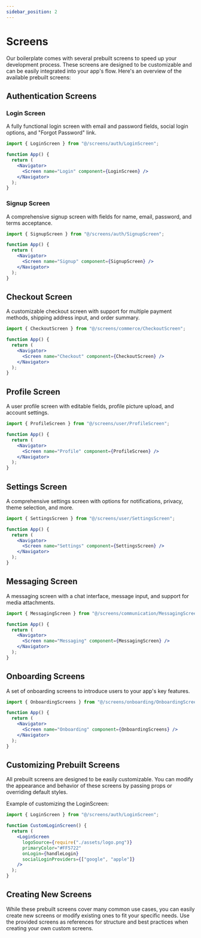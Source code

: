 ```yaml
---
sidebar_position: 2
---
```


# Screens

Our boilerplate comes with several prebuilt screens to speed up your development process. These screens are designed to be customizable and can be easily integrated into your app's flow. Here's an overview of the available prebuilt screens:

## Authentication Screens

### Login Screen

A fully functional login screen with email and password fields, social login options, and "Forgot Password" link.

```jsx
import { LoginScreen } from "@/screens/auth/LoginScreen";

function App() {
  return (
    <Navigator>
      <Screen name="Login" component={LoginScreen} />
    </Navigator>
  );
}
```

### Signup Screen

A comprehensive signup screen with fields for name, email, password, and terms acceptance.

```jsx
import { SignupScreen } from "@/screens/auth/SignupScreen";

function App() {
  return (
    <Navigator>
      <Screen name="Signup" component={SignupScreen} />
    </Navigator>
  );
}
```

## Checkout Screen

A customizable checkout screen with support for multiple payment methods, shipping address input, and order summary.

```jsx
import { CheckoutScreen } from "@/screens/commerce/CheckoutScreen";

function App() {
  return (
    <Navigator>
      <Screen name="Checkout" component={CheckoutScreen} />
    </Navigator>
  );
}
```

## Profile Screen

A user profile screen with editable fields, profile picture upload, and account settings.

```jsx
import { ProfileScreen } from "@/screens/user/ProfileScreen";

function App() {
  return (
    <Navigator>
      <Screen name="Profile" component={ProfileScreen} />
    </Navigator>
  );
}
```

## Settings Screen

A comprehensive settings screen with options for notifications, privacy, theme selection, and more.

```jsx
import { SettingsScreen } from "@/screens/user/SettingsScreen";

function App() {
  return (
    <Navigator>
      <Screen name="Settings" component={SettingsScreen} />
    </Navigator>
  );
}
```

## Messaging Screen

A messaging screen with a chat interface, message input, and support for media attachments.

```jsx
import { MessagingScreen } from "@/screens/communication/MessagingScreen";

function App() {
  return (
    <Navigator>
      <Screen name="Messaging" component={MessagingScreen} />
    </Navigator>
  );
}
```

## Onboarding Screens

A set of onboarding screens to introduce users to your app's key features.

```jsx
import { OnboardingScreens } from "@/screens/onboarding/OnboardingScreens";

function App() {
  return (
    <Navigator>
      <Screen name="Onboarding" component={OnboardingScreens} />
    </Navigator>
  );
}
```

## Customizing Prebuilt Screens

All prebuilt screens are designed to be easily customizable. You can modify the appearance and behavior of these screens by passing props or overriding default styles.

Example of customizing the LoginScreen:

```jsx
import { LoginScreen } from "@/screens/auth/LoginScreen";

function CustomLoginScreen() {
  return (
    <LoginScreen
      logoSource={require("./assets/logo.png")}
      primaryColor="#FF5722"
      onLogin={handleLogin}
      socialLoginProviders={["google", "apple"]}
    />
  );
}
```

## Creating New Screens

While these prebuilt screens cover many common use cases, you can easily create new screens or modify existing ones to fit your specific needs. Use the provided screens as references for structure and best practices when creating your own custom screens.
